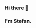 ### Hi there 👋

### I'm Stefan.
<!--I'm currently working on building my portfolio to start my data career. You can check the project I've worked on down below, in the pinned section.

I'm particularly interested in:
+ CS Fundamentals: DSA
+ Programming Languages: Python
+ Databases: SQL Server
+ Tools: Integration Services for SQL Server, PySpark

### Certifications:
I currently possess and/or I'm learning for the following certifications:
- [x] Azure Data Engineer Associate
- [ ] Azure Database Administrator-->


<!--
**ursustefan11/ursustefan11** is a ✨ _special_ ✨ repository because its `README.md` (this file) appears on your GitHub profile.

Here are some ideas to get you started:

- 🔭 I’m currently working on ...
- 🌱 I’m currently learning ...
- 👯 I’m looking to collaborate on ...
- 🤔 I’m looking for help with ...
- 💬 Ask me about ...
- 📫 How to reach me: ...
- 😄 Pronouns: ...
- ⚡ Fun fact: ...
-->
<!--[![](https://visitcount.itsvg.in/api?id=ursustefan11&label=Profile%20Views&color=11&icon=5&pretty=false)](https://visitcount.itsvg.in)-->
